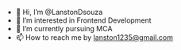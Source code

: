 - 👋 Hi, I’m @LanstonDsouza
- 👀 I’m interested in Frontend Development
- 🌱 I’m currently pursuing MCA
- 📫 How to reach me by lanston1235@gmail.com

<!---
LanstonDsouza/LanstonDsouza is a ✨ special ✨ repository because its `README.md` (this file) appears on your GitHub profile.
You can click the Preview link to take a look at your changes.
--->
